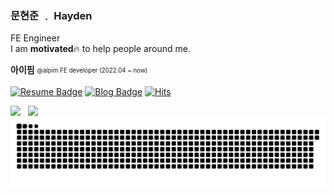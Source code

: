 ### 문현준 ﹒ Hayden

FE Engineer  
I am **motivated**🔥 to help people around me.

**아이핌** <sub><sup>@aipim FE developer (2022.04 ~ now)</sup></sub>

[![Resume Badge](https://img.shields.io/badge/Resume-e5e5e5?logo=notion&logoColor=1a1a1a&link=https://www.notion.so/5949db4275944c73b7bab6c266249488?pvs=4)](https://www.notion.so/5949db4275944c73b7bab6c266249488?pvs=4)
[![Blog Badge](https://img.shields.io/badge/Blog-1d1f21?logo=Blog&logoColor=white&link=https://www.moonhyeonjun.com)](https://www.moonhyeonjun.com)
[![Hits](https://hits.seeyoufarm.com/api/count/incr/badge.svg?url=https%3A%2F%2Fgithub.com%2Fmoonhyeonjun&count_bg=%2379C83D&title_bg=%23555555&icon=&icon_color=%23E7E7E7&title=hits&edge_flat=false)](https://hits.seeyoufarm.com)
 
 <div>  
  <img height="180em" src="https://github-readme-stats.vercel.app/api/top-langs/?username=moonhyeonjun&layout=compact&langs_count=7&theme=dark"/>
  &nbsp;
  <img height="180em" src="http://mazassumnida.wtf/api/v2/generate_badge?boj=mhj5256"/>
</div>

<img src="https://github.com/moonhyeonjun/moonhyeonjun/blob/output/github-contribution-grid-snake.svg"/>
